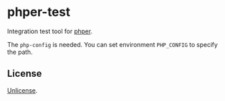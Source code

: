 # phper-test

Integration test tool for [phper](https://crates.io/crates/phper).

The `php-config` is needed. You can set environment `PHP_CONFIG` to specify the path.

## License

[Unlicense](https://github.com/jmjoy/phper/blob/master/LICENSE).
